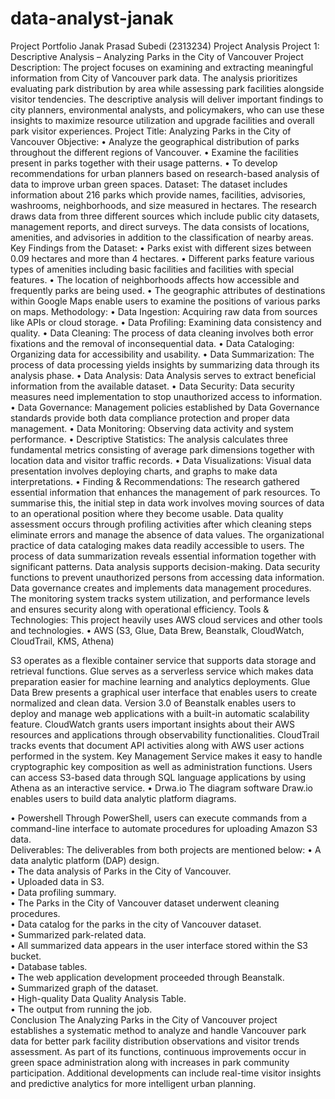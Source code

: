 # data-analyst-janak
Project Portfolio
Janak Prasad Subedi (2313234)
Project Analysis
Project 1: Descriptive Analysis – Analyzing Parks in the City of Vancouver
Project Description:
	The project focuses on examining and extracting meaningful information from City of Vancouver park data. The analysis prioritizes evaluating park distribution by area while assessing park facilities alongside visitor tendencies. The descriptive analysis will deliver important findings to city planners, environmental analysts, and policymakers, who can use these insights to maximize resource utilization and upgrade facilities and overall park visitor experiences.
Project Title: Analyzing Parks in the City of Vancouver
Objective:
•	Analyze the geographical distribution of parks throughout the different regions of Vancouver.
•	Examine the facilities present in parks together with their usage patterns.
•	To develop recommendations for urban planners based on research-based analysis of data to improve urban green spaces.
Dataset:
The dataset includes information about 216 parks which provide names, facilities, advisories, washrooms, neighborhoods, and size measured in hectares. The research draws data from three different sources which include public city datasets, management reports, and direct surveys. The data consists of locations, amenities, and advisories in addition to the classification of nearby areas.
Key Findings from the Dataset:
•	Parks exist with different sizes between 0.09 hectares and more than 4 hectares.
•	Different parks feature various types of amenities including basic facilities and facilities with special features.
•	The location of neighborhoods affects how accessible and frequently parks are being used.
•	The geographic attributes of destinations within Google Maps enable users to examine the positions of various parks on maps.
Methodology:
•	Data Ingestion: Acquiring raw data from sources like APIs or cloud storage.
•	Data Profiling: Examining data consistency and quality.
•	Data Cleaning: The process of data cleaning involves both error fixations and the removal of inconsequential data.
•	Data Cataloging: Organizing data for accessibility and usability.
•	Data Summarization: The process of data processing yields insights by summarizing data through its analysis phase.
•	Data Analysis: Data Analysis serves to extract beneficial information from the available dataset.
•	Data Security: Data security measures need implementation to stop unauthorized access to information.
•	Data Governance: Management policies established by Data Governance standards provide both data compliance protection and proper data management.
•	Data Monitoring: Observing data activity and system performance.
•	Descriptive Statistics: The analysis calculates three fundamental metrics consisting of average park dimensions together with location data and visitor traffic records.
•	Data Visualizations: Visual data presentation involves deploying charts, and graphs to make data interpretations.
•	Finding & Recommendations: The research gathered essential information that enhances the management of park resources.
To summarise this, the initial step in data work involves moving sources of data to an operational position where they become usable. Data quality assessment occurs through profiling activities after which cleaning steps eliminate errors and manage the absence of data values. The organizational practice of data cataloging makes data readily accessible to users. The process of data summarization reveals essential information together with significant patterns. Data analysis supports decision-making. Data security functions to prevent unauthorized persons from accessing data information. Data governance creates and implements data management procedures. The monitoring system tracks system utilization, and performance levels and ensures security along with operational efficiency.
Tools & Technologies:
This project heavily uses AWS cloud services and other tools and technologies.
•	AWS (S3, Glue, Data Brew, Beanstalk, CloudWatch, CloudTrail, KMS, Athena)

S3 operates as a flexible container service that supports data storage and retrieval functions. Glue serves as a serverless service which makes data preparation easier for machine learning and analytics deployments. Glue Data Brew presents a graphical user interface that enables users to create normalized and clean data. Version 3.0 of Beanstalk enables users to deploy and manage web applications with a built-in automatic scalability feature. CloudWatch grants users important insights about their AWS resources and applications through observability functionalities. CloudTrail tracks events that document API activities along with AWS user actions performed in the system. Key Management Service makes it easy to handle cryptographic key composition as well as administration functions. Users can access S3-based data through SQL language applications by using Athena as an interactive service.
•	Drwa.io
The diagram software Draw.io enables users to build data analytic platform diagrams.    

•	Powershell
Through PowerShell, users can execute commands from a command-line interface to automate procedures for uploading Amazon S3 data.    
Deliverables:
The deliverables from both projects are mentioned below:
•	A data analytic platform (DAP) design.    
•	The data analysis of Parks in the City of Vancouver.    
•	Uploaded data in S3.    
•	Data profiling summary.    
•	The Parks in the City of Vancouver dataset underwent cleaning procedures.    
•	Data catalog for the parks in the city of Vancouver dataset.    
•	Summarized park-related data.    
•	All summarized data appears in the user interface stored within the S3 bucket.    
•	Database tables.    
•	The web application development proceeded through Beanstalk.    
•	Summarized graph of the dataset.    
•	High-quality Data Quality Analysis Table.    
•	The output from running the job.    
Conclusion
The Analyzing Parks in the City of Vancouver project establishes a systematic method to analyze and handle Vancouver park data for better park facility distribution observations and visitor trends assessment. As part of its functions, continuous improvements occur in green space administration along with increases in park community participation. Additional developments can include real-time visitor insights and predictive analytics for more intelligent urban planning.









